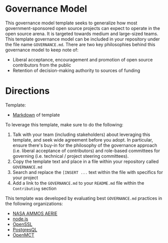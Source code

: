 # Governance Model

This governance model template seeks to generalize how most government-sponsored open source projects can expect to operate in the open source arena. It is targeted towards medium and large-sized teams. This template governance model can be included in your repository under the file name `GOVERNANCE.md`. There are two key philosophies behind this governance model to keep note of:
- Liberal acceptance, encouragement and promotion of open source contributors from the public
- Retention of decision-making authority to sources of funding

# Directions

Template:
- [Markdown](GOVERNANCE) of template

To leverage this template, make sure to do the following:
1. Talk with your team (including stakeholders) about leveraging this template, and seek wide agreement before you adopt. In particular, ensure there's buy-in for the philosophy of the governance approach (i.e. liberal acceptance of contributors) and role-based committees for governing (i.e. technical / project steering committees).
2. Copy the template text and place in a file within your repository called `GOVERNANCE.md` 
3. Search and replace the `[INSERT ...` text within the file with specifics for your project
4. Add a link to the `GOVERNANCE.md` to your `README.md` file within the `Contributing` section

This template was developed by evaluating best `GOVERNANCE.md` practices in the following organizations:
- [NASA AMMOS AERIE](https://github.com/NASA-AMMOS/aerie/blob/develop/docs/GOVERNANCE.md)
- [node.js](https://github.com/nodejs/node/blob/main/GOVERNANCE.md)
- [OpenSSL](https://www.openssl.org/policies/omc-bylaws.html)
- [PostgresQL](https://www.postgresql.org/developer/)
- [OpenMCT](https://github.com/nasa/openmct/blob/master/CONTRIBUTING.md)